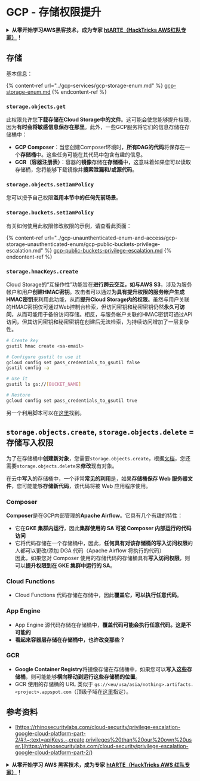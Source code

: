 # GCP - 存储权限提升

<details>

<summary><strong>从零开始学习AWS黑客技术，成为专家</strong> <a href="https://training.hacktricks.xyz/courses/arte"><strong>htARTE（HackTricks AWS红队专家）</strong></a><strong>！</strong></summary>

支持HackTricks的其他方式：

* 如果您想看到您的**公司在HackTricks中做广告**或**下载PDF格式的HackTricks**，请查看[**订阅计划**](https://github.com/sponsors/carlospolop)!
* 获取[**官方PEASS & HackTricks周边产品**](https://peass.creator-spring.com)
* 探索[**PEASS家族**](https://opensea.io/collection/the-peass-family)，我们的独家[NFT](https://opensea.io/collection/the-peass-family)收藏品
* **加入** 💬 [**Discord群组**](https://discord.gg/hRep4RUj7f) 或 [**电报群组**](https://t.me/peass) 或 **关注**我的**Twitter** 🐦 [**@carlospolopm**](https://twitter.com/carlospolopm)**。**
* 通过向[**HackTricks**](https://github.com/carlospolop/hacktricks)和[**HackTricks Cloud**](https://github.com/carlospolop/hacktricks-cloud) github仓库提交PR来分享您的黑客技巧。

</details>

## 存储

基本信息：

{% content-ref url="../gcp-services/gcp-storage-enum.md" %}
[gcp-storage-enum.md](../gcp-services/gcp-storage-enum.md)
{% endcontent-ref %}

### `storage.objects.get`

此权限允许您**下载存储在Cloud Storage中的文件**。这可能会使您能够提升权限，因为**有时会将敏感信息保存在那里**。此外，一些GCP服务将它们的信息存储在存储桶中：

* **GCP Composer**：当您创建Composer环境时，**所有DAG的代码**将保存在一个**存储桶**中。这些任务可能在其代码中包含有趣的信息。
* **GCR（容器注册表）**：容器的**镜像**存储在**存储桶**中，这意味着如果您可以读取存储桶，您将能够下载镜像并**搜索泄漏和/或源代码**。

### `storage.objects.setIamPolicy`

您可以授予自己权限**滥用本节中的任何先前场景**。

### **`storage.buckets.setIamPolicy`**

有关如何使用此权限修改权限的示例，请查看此页面：

{% content-ref url="../gcp-unaunthenticated-enum-and-access/gcp-storage-unauthenticated-enum/gcp-public-buckets-privilege-escalation.md" %}
[gcp-public-buckets-privilege-escalation.md](../gcp-unaunthenticated-enum-and-access/gcp-storage-unauthenticated-enum/gcp-public-buckets-privilege-escalation.md)
{% endcontent-ref %}

### `storage.hmacKeys.create`

Cloud Storage的“互操作性”功能旨在**进行跨云交互，如与AWS S3**，涉及为服务帐户和用户**创建HMAC密钥**。攻击者可以通过**为具有提升权限的服务帐户生成HMAC密钥**来利用此功能，从而**提升Cloud Storage内的权限**。虽然与用户关联的HMAC密钥仅可通过Web控制台检索，但访问密钥和秘密密钥仍然**永久可访问**，从而可能用于备份访问存储。相反，与服务帐户关联的HMAC密钥可通过API访问，但其访问密钥和秘密密钥在创建后无法检索，为持续访问增加了一层复杂性。
```bash
# Create key
gsutil hmac create <sa-email>

# Configure gsutil to use it
gcloud config set pass_credentials_to_gsutil false
gsutil config -a

# Use it
gsutil ls gs://[BUCKET_NAME]

# Restore
gcloud config set pass_credentials_to_gsutil true
```
另一个利用脚本可以在[这里](https://github.com/RhinoSecurityLabs/GCP-IAM-Privilege-Escalation/blob/master/ExploitScripts/storage.hmacKeys.create.py)找到。

## `storage.objects.create`, `storage.objects.delete` = 存储写入权限

为了在存储桶中**创建新对象**，您需要`storage.objects.create`，根据[文档](https://cloud.google.com/storage/docs/access-control/iam-permissions#object\_permissions)，您还需要`storage.objects.delete`来**修改**现有对象。

在云中**写入**的存储桶中，一个非常**常见的利用**是，如果**存储桶保存 Web 服务器文件**，您可能能够**存储新代码**，该代码将被 Web 应用程序使用。

### Composer

**Composer**是在GCP内部管理的**Apache Airflow**。它具有几个有趣的特性：

* 它在**GKE 集群内运行**，因此**集群使用的 SA 可被 Composer 内部运行的代码访问**
* 它将代码存储在一个存储桶中，因此，**任何具有对该存储桶的写入访问权限**的人都可以更改/添加 DGA 代码（Apache Airflow 将执行的代码）\
因此，如果您对 Composer 使用的存储代码的存储桶具有**写入访问权限**，则可以**提升权限到在 GKE 集群中运行的 SA**。

### Cloud Functions

* Cloud Functions 代码存储在存储中，因此**覆盖它，可以执行任意代码**。

### App Engine

* App Engine 源代码存储在存储桶中，**覆盖代码可能会执行任意代码。这是不可能的**
* **看起来容器层存储在存储桶中，也许改变那些？**

### GCR

* **Google Container Registry**将镜像存储在存储桶中，如果您可以**写入这些存储桶**，则可能能够**横向移动到运行这些存储桶的位置**。
* GCR 使用的存储桶的 URL 类似于 `gs://<eu/usa/asia/nothing>.artifacts.<project>.appspot.com`（顶级子域在[这里](https://cloud.google.com/container-registry/docs/pushing-and-pulling)指定）。

## **参考资料**

* [https://rhinosecuritylabs.com/cloud-security/privilege-escalation-google-cloud-platform-part-2/#:\~:text=apiKeys.-,create,privileges%20than%20our%20own%20user.](https://rhinosecuritylabs.com/cloud-security/privilege-escalation-google-cloud-platform-part-2/)

<details>

<summary><strong>从零开始学习 AWS 黑客技术，成为专家</strong> <a href="https://training.hacktricks.xyz/courses/arte"><strong>htARTE（HackTricks AWS 红队专家）</strong></a><strong>！</strong></summary>

支持 HackTricks 的其他方式：

* 如果您想看到您的**公司在 HackTricks 中做广告**或**下载 PDF 版本的 HackTricks**，请查看[**订阅计划**](https://github.com/sponsors/carlospolop)!
* 获取[**官方 PEASS & HackTricks 商品**](https://peass.creator-spring.com)
* 发现[**PEASS 家族**](https://opensea.io/collection/the-peass-family)，我们的独家[NFT](https://opensea.io/collection/the-peass-family)收藏品
* **加入** 💬 [**Discord 群组**](https://discord.gg/hRep4RUj7f) 或 [**电报群组**](https://t.me/peass) 或在 **Twitter** 🐦 [**@carlospolopm**](https://twitter.com/carlospolopm)** 上关注我。**
* 通过向 [**HackTricks**](https://github.com/carlospolop/hacktricks) 和 [**HackTricks Cloud**](https://github.com/carlospolop/hacktricks-cloud) github 仓库提交 PR 来分享您的黑客技巧。

</details>
